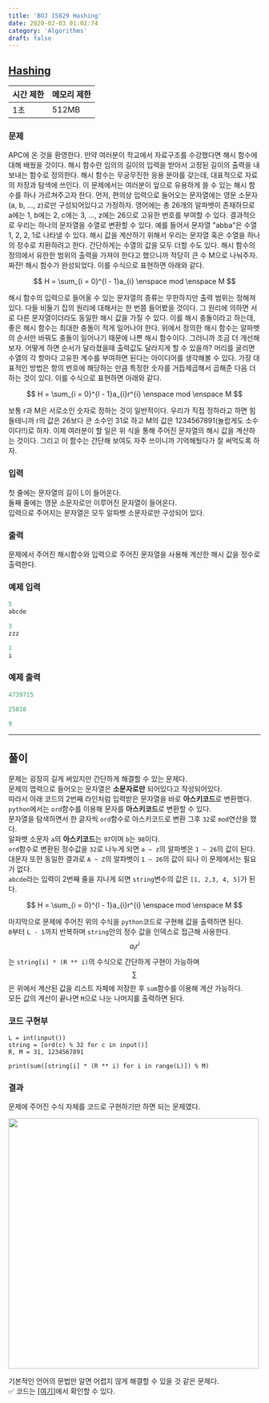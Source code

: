 ```yaml
---
title: 'BOJ 15829 Hashing'
date: 2020-02-03 01:02:74
category: 'Algorithms'
draft: false
---
```


## [Hashing](https://www.acmicpc.net/problem/15829)

| 시간 제한 | 메모리 제한 |
| --------- | ----------- |
| 1초       | 512MB       |

### 문제

APC에 온 것을 환영한다. 만약 여러분이 학교에서 자료구조를 수강했다면 해시 함수에 대해 배웠을 것이다. 해시 함수란 임의의 길이의 입력을 받아서 고정된 길이의 출력을 내보내는 함수로 정의한다. 해시 함수는 무궁무진한 응용 분야를 갖는데, 대표적으로 자료의 저장과 탐색에 쓰인다. 이 문제에서는 여러분이 앞으로 유용하게 쓸 수 있는 해시 함수를 하나 가르쳐주고자 한다. 먼저, 편의상 입력으로 들어오는 문자열에는 영문 소문자(a, b, ..., z)로만 구성되어있다고 가정하자. 영어에는 총 26개의 알파벳이 존재하므로 a에는 1, b에는 2, c에는 3, ..., z에는 26으로 고유한 번호를 부여할 수 있다. 결과적으로 우리는 하나의 문자열을 수열로 변환할 수 있다. 예를 들어서 문자열 "abba"은 수열 1, 2, 2, 1로 나타낼 수 있다. 해시 값을 계산하기 위해서 우리는 문자열 혹은 수열을 하나의 정수로 치환하려고 한다. 간단하게는 수열의 값을 모두 더할 수도 있다. 해시 함수의 정의에서 유한한 범위의 출력을 가져야 한다고 했으니까 적당히 큰 수 M으로 나눠주자. 짜잔! 해시 함수가 완성되었다. 이를 수식으로 표현하면 아래와 같다.

$$
H = \sum_{i = 0}^{l - 1}a_{i} \enspace mod \enspace M
$$

해시 함수의 입력으로 들어올 수 있는 문자열의 종류는 무한하지만 출력 범위는 정해져있다. 다들 비둘기 집의 원리에 대해서는 한 번쯤 들어봤을 것이다. 그 원리에 의하면 서로 다른 문자열이더라도 동일한 해시 값을 가질 수 있다. 이를 해시 충돌이라고 하는데, 좋은 해시 함수는 최대한 충돌이 적게 일어나야 한다. 위에서 정의한 해시 함수는 알파벳의 순서만 바꿔도 충돌이 일어나기 때문에 나쁜 해시 함수이다. 그러니까 조금 더 개선해보자. 어떻게 하면 순서가 달라졌을때 출력값도 달라지게 할 수 있을까? 머리를 굴리면 수열의 각 항마다 고유한 계수를 부여하면 된다는 아이디어를 생각해볼 수 있다. 가장 대표적인 방법은 항의 번호에 해당하는 만큼 특정한 숫자를 거듭제곱해서 곱해준 다음 더하는 것이 있다. 이를 수식으로 표현하면 아래와 같다.

$$
H = \sum_{i = 0}^{l - 1}a_{i}r^{i} \enspace mod \enspace M
$$

보통 r과 M은 서로소인 숫자로 정하는 것이 일반적이다. 우리가 직접 정하라고 하면 힘들테니까 r의 값은 26보다 큰 소수인 31로 하고 M의 값은 1234567891(놀랍게도 소수이다!!)로 하자. 이제 여러분이 할 일은 위 식을 통해 주어진 문자열의 해시 값을 계산하는 것이다. 그리고 이 함수는 간단해 보여도 자주 쓰이니까 기억해뒀다가 잘 써먹도록 하자.

### 입력

첫 줄에는 문자열의 길이 L이 들어온다.<br>
둘째 줄에는 영문 소문자로만 이루어진 문자열이 들어온다.<br>
입력으로 주어지는 문자열은 모두 알파벳 소문자로만 구성되어 있다.<br>

### 출력

문제에서 주어진 해시함수와 입력으로 주어진 문자열을 사용해 계산한 해시 값을 정수로 출력한다.<br>

### 예제 입력

```python
5
abcde
```

```python
3
zzz
```

```python
1
i
```

### 예제 출력

```python
4739715
```

```python
25818
```

```python
9
```

---

## 풀이

문제는 굉장히 길게 써있지만 간단하게 해결할 수 있는 문제다.<br>
문제의 엽력으로 들어오는 문자열은 **소문자로만** 되어있다고 작성되어있다.<br>
따라서 아래 코드의 2번째 라인처럼 입력받은 문자열을 바로 **아스키코드**로 변환했다.<br>
`python`에서는 `ord`함수를 이용해 문자를 **아스키코드**로 변환할 수 있다.<br>
문자열을 탐색하면서 한 글자씩 `ord`함수로 아스키코드로 변환 그후 `32`로 `mod`연산을 했다.<br>
알파벳 소문자 `a`의 **아스키코드**는 `97`이며 `b`는 `98`이다.<br>
`ord`함수로 변환된 정수값을 `32`로 나누게 되면 `a ~ z`의 알파벳은 `1 ~ 26`의 값이 된다.<br>
대문자 또한 동일한 결과로 `A ~ Z`의 알파벳이 `1 ~ 26`의 값이 되나 이 문제에서는 필요가 없다.<br>
`abcde`라는 입력이 2번째 줄을 지나게 되면 `string`변수의 값은 `[1, 2,3, 4, 5]`가 된다.<br>

$$
H = \sum_{i = 0}^{l - 1}a_{i}r^{i} \enspace mod \enspace M
$$

마지막으로 문제에 주어진 위의 수식을 `python`코드로 구현해 값을 출력하면 된다.<br>
`0`부터 `L - 1`까지 반복하며 `string`안의 정수 값을 인덱스로 접근해 사용한다.<br>
$$a_{i}r^{i}$$는 `string[i] * (R ** i)`의 수식으로 간단하게 구현이 가능하며<br>
$$\sum$$은 위에서 계산된 값을 리스트 자체에 저장한 후 `sum`함수를 이용해 계산 가능하다.<br>
모든 값의 계산이 끝나면 `M`으로 나눈 나머지를 출력하면 된다.<br>

### 코드 구현부

```python{2,5}
L = int(input())
string = [ord(c) % 32 for c in input()]
R, M = 31, 1234567891

print(sum([string[i] * (R ** i) for i in range(L)]) % M)
```

### 결과

문제에 주어진 수식 자체를 코드로 구현하기만 하면 되는 문제였다.<br>

<img src="/assets/2020-02-03-15829/1.PNG" width="500" height="auto">

기본적인 언어의 문법만 알면 어렵지 않게 해결할 수 있을 것 같은 문제다.<br>
&#9989; 코드는 [[여기]](https://github.com/alstn2468/BaekJoon_Online_Judge/blob/master/15800~15899/15829.py)에서 확인할 수 있다.
